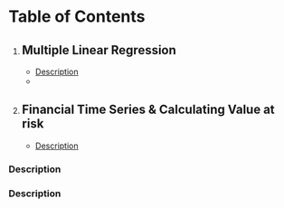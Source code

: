 # Table of Contents
1. ## Multiple Linear Regression
      * [Description](#Description)
      - 



2. ## Financial Time Series & Calculating Value at risk
      * [Description](#Description)








### Description



### Description
